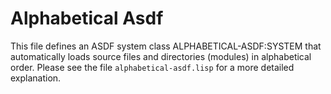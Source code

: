 # Alphabetical Asdf

This file defines an ASDF system class ALPHABETICAL-ASDF:SYSTEM that
automatically loads source files and directories (modules) in
alphabetical order. Please see the file `alphabetical-asdf.lisp` for a
more detailed explanation.
